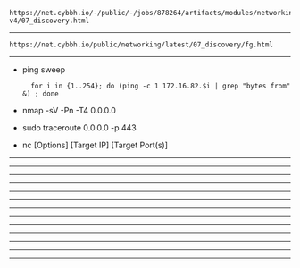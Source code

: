     https://net.cybbh.io/-/public/-/jobs/878264/artifacts/modules/networking/slides-v4/07_discovery.html
_________________________________________________________________________________________________________________
    https://net.cybbh.io/public/networking/latest/07_discovery/fg.html
_________________________________________________________________________________________________________________
- ping sweep
  
        for i in {1..254}; do (ping -c 1 172.16.82.$i | grep "bytes from" &) ; done

- nmap -sV -Pn -T4 0.0.0.0



- sudo traceroute 0.0.0.0 -p 443



- nc [Options] [Target IP] [Target Port(s)]



_________________________________________________________________________________________________________________



_________________________________________________________________________________________________________________



_________________________________________________________________________________________________________________



_________________________________________________________________________________________________________________



_________________________________________________________________________________________________________________



_________________________________________________________________________________________________________________



_________________________________________________________________________________________________________________



_________________________________________________________________________________________________________________



_________________________________________________________________________________________________________________



_________________________________________________________________________________________________________________



_________________________________________________________________________________________________________________



_________________________________________________________________________________________________________________



_________________________________________________________________________________________________________________
